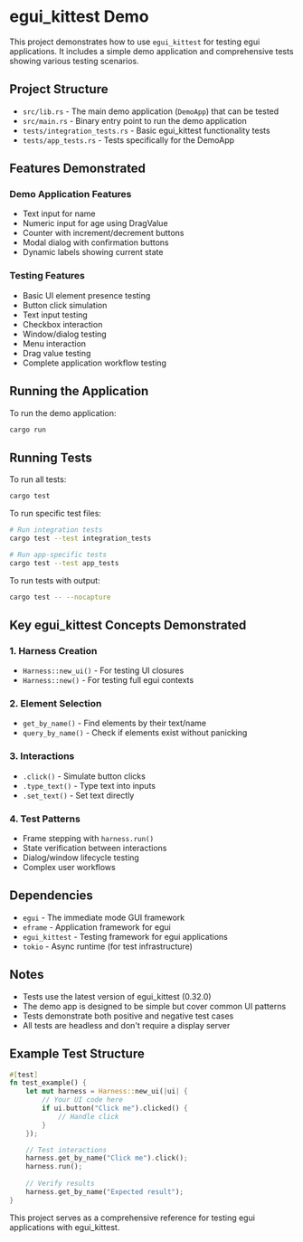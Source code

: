 # egui_kittest Demo

This project demonstrates how to use `egui_kittest` for testing egui applications. It includes a simple demo application and comprehensive tests showing various testing scenarios.

## Project Structure

- `src/lib.rs` - The main demo application (`DemoApp`) that can be tested
- `src/main.rs` - Binary entry point to run the demo application
- `tests/integration_tests.rs` - Basic egui_kittest functionality tests
- `tests/app_tests.rs` - Tests specifically for the DemoApp

## Features Demonstrated

### Demo Application Features

- Text input for name
- Numeric input for age using DragValue
- Counter with increment/decrement buttons
- Modal dialog with confirmation buttons
- Dynamic labels showing current state

### Testing Features

- Basic UI element presence testing
- Button click simulation
- Text input testing
- Checkbox interaction
- Window/dialog testing
- Menu interaction
- Drag value testing
- Complete application workflow testing

## Running the Application

To run the demo application:

```bash
cargo run
```

## Running Tests

To run all tests:

```bash
cargo test
```

To run specific test files:

```bash
# Run integration tests
cargo test --test integration_tests

# Run app-specific tests
cargo test --test app_tests
```

To run tests with output:

```bash
cargo test -- --nocapture
```

## Key egui_kittest Concepts Demonstrated

### 1. Harness Creation

- `Harness::new_ui()` - For testing UI closures
- `Harness::new()` - For testing full egui contexts

### 2. Element Selection

- `get_by_name()` - Find elements by their text/name
- `query_by_name()` - Check if elements exist without panicking

### 3. Interactions

- `.click()` - Simulate button clicks
- `.type_text()` - Type text into inputs
- `.set_text()` - Set text directly

### 4. Test Patterns

- Frame stepping with `harness.run()`
- State verification between interactions
- Dialog/window lifecycle testing
- Complex user workflows

## Dependencies

- `egui` - The immediate mode GUI framework
- `eframe` - Application framework for egui
- `egui_kittest` - Testing framework for egui applications
- `tokio` - Async runtime (for test infrastructure)

## Notes

- Tests use the latest version of egui_kittest (0.32.0)
- The demo app is designed to be simple but cover common UI patterns
- Tests demonstrate both positive and negative test cases
- All tests are headless and don't require a display server

## Example Test Structure

```rust
#[test]
fn test_example() {
    let mut harness = Harness::new_ui(|ui| {
        // Your UI code here
        if ui.button("Click me").clicked() {
            // Handle click
        }
    });

    // Test interactions
    harness.get_by_name("Click me").click();
    harness.run();
    
    // Verify results
    harness.get_by_name("Expected result");
}
```

This project serves as a comprehensive reference for testing egui applications with egui_kittest.
